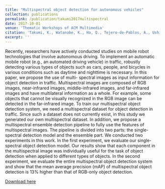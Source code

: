 ```yaml
---
title: "Multispectral object detection for autonomous vehicles"
collection: publications
permalink: /publication/takumi2017multispectral
date: 2017-10-01
venue: 'Thematic Workshops of ACM Multimedia'
citation: 'Takumi, K., Watanabe, K., Ha, Q., Tejero-de-Pablos, A., Ushiku, Y., & Harada, T. (2017, October). Multispectral object detection for autonomous vehicles. In Proceedings of the on Thematic Workshops of ACM Multimedia 2017 (pp. 35-43)'
excerpt: ''
---
```

Recently, researchers have actively conducted studies on mobile robot technologies that involve autonomous driving. To implement an automatic mobile robot (e.g., an automated driving vehicle) in
traffic, robustly detecting various types of objects such as cars, people, and bicycles in various conditions such as daytime and nighttime is necessary. In this paper, we propose the use of multi-
spectral images as input information for object detection in traffic. Multispectral images are composed of RGB images, near-infrared images, middle-infrared images, and far-infrared images and have multilateral information as a whole. For example, some objects that cannot be visually recognized in the RGB image can be detected in the far-infrared image. To train our multispectral object detection system, we need a multispectral dataset for object detection in traffic. Since such a dataset does not currently exist, in this study we generated our own multispectral dataset. In addition, we propose a multispectral ensemble detection pipeline to fully use the features of multispectral images. The pipeline is divided into two parts: the single-spectral detection model and the ensemble part. We conducted two experiments in this work. In the first experiment, we evaluate our single-spectral object detection model. Our results show that each component in the multispectral image was individually useful for the task of object detection when applied to different types of objects. In the second experiment, we evaluate the entire multispectral object detection system and show that the mean average precision (mAP) of multispectral object detection is 13% higher than that of RGB-only object detection.

[Download here](https://dl.acm.org/doi/10.1145/3126686.3126727)